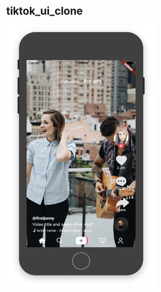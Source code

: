 # tiktok_ui_clone
 
<img src="https://github.com/SonQBChau/tiktok_ui_clone/blob/master/ss.png" width="400" height="700">
